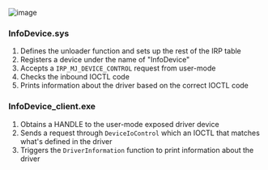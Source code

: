 ![image](https://user-images.githubusercontent.com/54753063/143796998-62facd88-6325-4728-b8d0-cc717121de55.png)

### InfoDevice.sys

1. Defines the unloader function and sets up the rest of the IRP table
2. Registers a device under the name of "InfoDevice"
3. Accepts a `IRP_MJ_DEVICE_CONTROL` request from user-mode
4. Checks the inbound IOCTL code
5. Prints information about the driver based on the correct IOCTL code

### InfoDevice_client.exe

1. Obtains a HANDLE to the user-mode exposed driver device
2. Sends a request through `DeviceIoControl` which an IOCTL that matches what's defined in the driver
3. Triggers the `DriverInformation` function to print information about the driver
